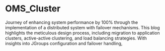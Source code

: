 # OMS_Cluster
Journey of enhancing system performance by 100% through the implementation of a distributed system with failover mechanisms. This blog highlights the meticulous design process, including migration to application clusters, active-active clustering, and load balancing strategies. With insights into JGroups configuration and failover handling, 
